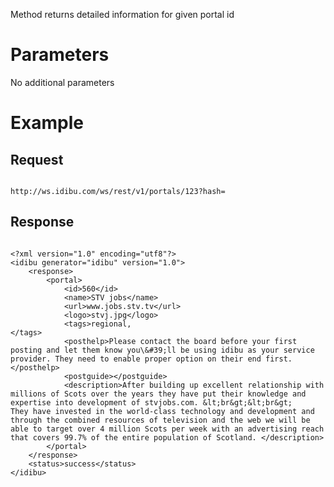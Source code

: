 <p>Method returns detailed information for given portal id</p>
<h1>
	Parameters</h1>
<p>No additional parameters</p>
<h1>
	Example</h1>
<h2>
	Request</h2>
<pre>
<code>
http://ws.idibu.com/ws/rest/v1/portals/123?hash=<your hash>
</code></pre>
<h2>
	Response</h2>
<pre>
<code type="xml">
&lt;?xml version=&quot;1.0&quot; encoding=&quot;utf8&quot;?&gt;
&lt;idibu generator=&quot;idibu&quot; version=&quot;1.0&quot;&gt;
    &lt;response&gt;
        &lt;portal&gt;
            &lt;id&gt;560&lt;/id&gt;
            &lt;name&gt;STV jobs&lt;/name&gt;
            &lt;url&gt;www.jobs.stv.tv&lt;/url&gt;
            &lt;logo&gt;stvj.jpg&lt;/logo&gt;
            &lt;tags&gt;regional,
&lt;/tags&gt;
            &lt;posthelp&gt;Please contact the board before your first posting and let them know you\&amp;#39;ll be using idibu as your service provider. They need to enable proper option on their end first.&lt;/posthelp&gt;
            &lt;postguide&gt;&lt;/postguide&gt;
            &lt;description&gt;After building up excellent relationship with millions of Scots over the years they have put their knowledge and expertise into development of stvjobs.com. &amp;lt;br&amp;gt;&amp;lt;br&amp;gt;
They have invested in the world-class technology and development and through the combined resources of television and the web we will be able to target over 4 million Scots per week with an advertising reach that covers 99.7% of the entire population of Scotland. &lt;/description&gt;
        &lt;/portal&gt;
    &lt;/response&gt;
    &lt;status&gt;success&lt;/status&gt;
&lt;/idibu&gt;
</code></pre>
